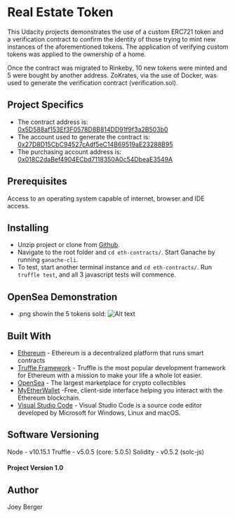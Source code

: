 # Real Estate Token

This Udacity projects demonstrates the use of a custom ERC721 token and a verification contract to confirm the identity of those trying to mint new instances of the aforementioned tokens. The application of verifying custom tokens was applied to the ownership of a home. 

Once the contract was migrated to Rinkeby, 10 new tokens were minted and 5 were bought by another address. ZoKrates, via the use of Docker, was used to generate the verification contract (verification.sol).


## Project Specifics
* The contract address is: [0x5D588af153Ef3F0578D8B814DD91f9f3a2B503b0](https://rinkeby.etherscan.io/address/0x5D588af153Ef3F0578D8B814DD91f9f3a2B503b0)
* The account used to generate the contract is: [0x27D8D15CbC94527cAdf5eC14B69519aE23288B95](https://rinkeby.etherscan.io/address/0x27D8D15CbC94527cAdf5eC14B69519aE23288B95)
*  The purchasing account address is: [0x018C2daBef4904ECbd7118350A0c54DbeaE3549A](https://rinkeby.etherscan.io/address/0x018C2daBef4904ECbd7118350A0c54DbeaE3549A)

## Prerequisites
Access to an operating system capable of internet, browser and IDE access.

## Installing
* Unzip project or clone from [Github](https://github.com/joeyBerger/Real-Estate-Token).
* Navigate to the root folder and `cd eth-contracts/`. Start Ganache by running `ganache-cli`.
* To test, start another terminal instance and `cd eth-contracts/`. Run `truffle test`, and all 3 javascript tests will commence.

## OpenSea Demonstration
* .png showin the 5 tokens sold:
![Alt text](/OpenSeaRef.ong?raw=true "OpenSeaRef")


## Built With

* [Ethereum](https://www.ethereum.org/) - Ethereum is a decentralized platform that runs smart contracts
* [Truffle Framework](http://truffleframework.com/) - Truffle is the most popular development framework for Ethereum with a mission to make your life a whole lot easier.
* [OpenSea](https://opensea.io) - The largest marketplace for crypto collectibles
* [MyEtherWallet](https://www.myetherwallet.com/) -Free, client-side interface helping you interact with the Ethereum blockchain.
* [Visual Studio Code](https://code.visualstudio.com) - Visual Studio Code is a source code editor developed by Microsoft for Windows, Linux and macOS.

## Software Versioning
Node  - v10.15.1
Truffle - v5.0.5 (core: 5.0.5)
Solidity - v0.5.2 (solc-js)

#### Project Version 1.0

## Author

Joey Berger
